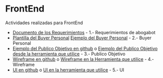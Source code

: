 # FrontEnd
Actividades realizadas para FrontEnd

* [Documento de los Requerimientos](https://github.com/Ma-Daniela30/FrontEnd/blob/main/Semana1-Despegue/1-Requerimientos.pdf) - 1.- Requerimientos de abogabot
* [Plantilla del Buyer Personal](https://github.com/Ma-Daniela30/FrontEnd/blob/main/Semana1-Despegue/2-BuyerPersonal.pdf) [Ejemplo del Buyer Personal](https://github.com/Ma-Daniela30/FrontEnd/blob/main/Semana1-Despegue/2-BuyerPersonal_ejemplo.pdf) - 2.- Buyer Personal
* [Ejemplo del Publico Objetivo en github](https://github.com/Ma-Daniela30/FrontEnd/blob/main/Semana1-Despegue/3-PublicoObjetivo(Abogabot).jpg) o [Ejemplo del Publico Objetivo desde la herramienta que utilice](https://miro.com/welcomeonboard/OE5tUjRzbzg3SmhQdnZFOVlXenRyMEo3cnAySmhINUdydEN2OVd3RnBTZzcwZlhNc2d5alhYMjljMUFrbm1FRHwzNDU4NzY0NTE5ODE3NzAxMzY5?invite_link_id=743920917343) - 3.- Publico Objetivo
* [Wireframe en github](https://github.com/Ma-Daniela30/FrontEnd/blob/main/Semana1-Despegue/4-Wireframe(Abogabot).bmpr) o [Wireframe en la Herramienta que utilice](https://balsamiq.cloud/st7k8gj/p4p7x7o) - 4.- Wireframe
* [UI en github](https://github.com/Ma-Daniela30/FrontEnd/blob/main/Semana1-Despegue/5-UI(Abogabot).xd) o [UI en la herramienta que utilice](https://xd.adobe.com/view/f20a8c59-d2b2-4b97-8118-f77482bdc7f4-a759/) - 5.- UI
